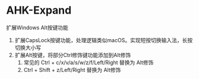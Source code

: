 # AHK-Expand
扩展Windows Alt按键功能

1. 扩展CapsLock按键功能，处理逻辑类似macOS。实现短按切换输入法，长按切换大小写
2. 扩展Alt按键，将部分Ctrl修饰键功能添加到Alt修饰
    1. 常见的 Ctrl + c/x/v/a/s/w/z/f/Left/Right 替换为 Alt修饰
    2. Ctrl + Shift + z/Left/Right 替换为 Alt修饰






